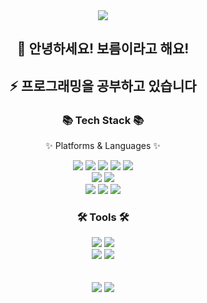 
<div align=center>
	<img src="https://capsule-render.vercel.app/api?type=wave&color=auto&height=300&section=header&text=pporong's%20GitHub!&fontSize=90" />
</div>

<div align=center>
	<h2>👋 안녕하세요! 보름이라고 해요!</h2>
	<h2>⚡ 프로그래밍을 공부하고 있습니다</h2>
</div>

<div align=center>
	<h3>📚 Tech Stack 📚</h3>
	<p>✨ Platforms & Languages ✨</p>
</div>

<div align="center">
	<img src="https://img.shields.io/badge/Java-007396?style=flat&logo=Conda-Forge&logoColor=white" />
	<img src="https://img.shields.io/badge/HTML5-E34F26?style=flat&logo=HTML5&logoColor=white" />
	<img src="https://img.shields.io/badge/CSS3-1572B6?style=flat&logo=CSS3&logoColor=white" />
	<img src="https://img.shields.io/badge/JavaScript-F7DF1E?style=flat&logo=JavaScript&logoColor=white" />
	<img src="https://img.shields.io/badge/jQuery-0769AD?style=flat&logo=jQuery&logoColor=white" />
	<br>
	<img src="https://img.shields.io/badge/Spring-6DB33F?style=flat&logo=Spring&logoColor=white" />
	<img src="https://img.shields.io/badge/Mybatis-000000?style=flat&logo=Fluentd&logoColor=white" />
	<br>
	<img src="https://img.shields.io/badge/MySQL-4479A1?style=flat&logo=MySQL&logoColor=white" />
	<a target="_blank" rel="noopener noreferrer nofollow" href="https://camo.githubusercontent.com/cd0c88ca6f43cc79094ccce27ef779ce3b5a5a4086a30420b68226185bdbe1e2/68747470733a2f2f696d672e736869656c64732e696f2f62616467652f737072696e67626f6f742d3644423333463f7374796c653d666f722d7468652d6261646765266c6f676f3d737072696e67626f6f74266c6f676f436f6c6f723d7768697465"><img src="https://camo.githubusercontent.com/cd0c88ca6f43cc79094ccce27ef779ce3b5a5a4086a30420b68226185bdbe1e2/68747470733a2f2f696d672e736869656c64732e696f2f62616467652f737072696e67626f6f742d3644423333463f7374796c653d666f722d7468652d6261646765266c6f676f3d737072696e67626f6f74266c6f676f436f6c6f723d7768697465" data-canonical-src="https://img.shields.io/badge/springboot-6DB33F?style=for-the-badge&amp;logo=springboot&amp;logoColor=white" style="max-width: 100%;"></a>
	<a target="_blank" rel="noopener noreferrer nofollow" href="https://camo.githubusercontent.com/7b9934bdc04ea97c734bdf1ac7ac041a80bdc116fca99147b0bcf8b1552436dc/68747470733a2f2f696d672e736869656c64732e696f2f62616467652f417061636865546f6d6361742d4638444337353f7374796c653d666f722d7468652d6261646765266c6f676f3d417061636865546f6d636174266c6f676f436f6c6f723d7768697465"><img src="https://camo.githubusercontent.com/7b9934bdc04ea97c734bdf1ac7ac041a80bdc116fca99147b0bcf8b1552436dc/68747470733a2f2f696d672e736869656c64732e696f2f62616467652f417061636865546f6d6361742d4638444337353f7374796c653d666f722d7468652d6261646765266c6f676f3d417061636865546f6d636174266c6f676f436f6c6f723d7768697465" data-canonical-src="https://img.shields.io/badge/ApacheTomcat-F8DC75?style=for-the-badge&amp;logo=ApacheTomcat&amp;logoColor=white" style="max-width: 100%;"></a>
</div>

<div align=center>
	<h3>🛠 Tools 🛠</h3>
</div>

<div align=center>
	<img src="https://img.shields.io/badge/Visual%20Studio%20Code-007ACC?style=flat&logo=VisualStudioCode&logoColor=white" />
	<img src="https://img.shields.io/badge/Eclipse%20IDE-2C2255?style=flat&logo=EclipseIDE&logoColor=white" />
	<br>
	<img src="https://img.shields.io/badge/Tomcat-F8DC75?style=flat&logo=ApacheTomcat&logoColor=white" />
	<img src="https://img.shields.io/badge/GitHub-181717?style=flat&logo=GitHub&logoColor=white" />
</div>
<br>
<br>
<div align=center>
	<img src="https://github-readme-stats.vercel.app/api/top-langs/?username=pporong&layout=compact">
	<img src="https://github-readme-stats.vercel.app/api?username=pporong&show_icons=true">
</div>
